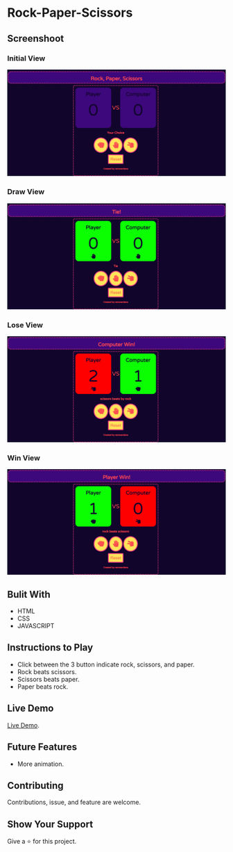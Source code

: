 # Rock-Paper-Scissors

## Screenshoot

### Initial View
![Initial View](https://github.com/4lasR0ban/Rock-Paper-Scissors/blob/master/document/Initial%20view%20-%20Rock%2C%20Paper%2C%20Scissors.png)

### Draw View
![Draw View](https://github.com/4lasR0ban/Rock-Paper-Scissors/blob/master/document/Draw%20view%20-%20Rock%2C%20Paper%2C%20Scissors.png)

### Lose View
![Lose View](https://github.com/4lasR0ban/Rock-Paper-Scissors/blob/master/document/Lose%20view%20-%20Rock%2C%20Paper%2C%20Scissors.png)

### Win View
![Win View](https://github.com/4lasR0ban/Rock-Paper-Scissors/blob/master/document/Win%20View%20-%20Rock%2C%20Paper%2C%20Scissors.png)

## Bulit With
  * HTML
  * CSS
  * JAVASCRIPT

## Instructions to Play
  * Click between the 3 button indicate rock, scissors, and paper.
  * Rock beats scissors.
  * Scissors beats paper.
  * Paper beats rock.

## Live Demo
[Live Demo](https://4lasr0ban.github.io/Rock-Paper-Scissors/).

## Future Features
  * More animation.

## Contributing
Contributions, issue, and feature are welcome.

## Show Your Support
Give a ⭐ for this project.
